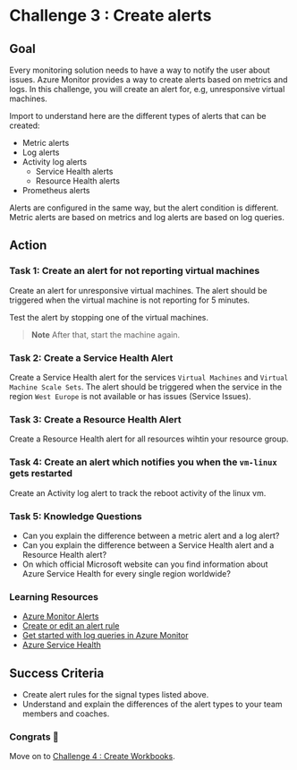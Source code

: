 # Challenge 3 : Create alerts

## Goal

Every monitoring solution needs to have a way to notify the user about issues. Azure Monitor provides a way to create alerts based on metrics and logs. In this challenge, you will create an alert for, e.g, unresponsive virtual machines.

Import to understand here are the different types of alerts that can be created:

- Metric alerts
- Log alerts
- Activity log alerts
    - Service Health alerts
    - Resource Health alerts
- Prometheus alerts

Alerts are configured in the same way, but the alert condition is different. Metric alerts are based on metrics and log alerts are based on log queries.

## Action

### Task 1: Create an alert for not reporting virtual machines

Create an alert for unresponsive virtual machines. The alert should be triggered when the virtual machine is not reporting for 5 minutes.

Test the alert by stopping one of the virtual machines.

> **Note**
> After that, start the machine again.

### Task 2: Create a Service Health Alert

Create a Service Health alert for the services `Virtual Machines` and `Virtual Machine Scale Sets`. The alert should be triggered when the service in the region `West Europe` is not available or has issues (Service Issues).

### Task 3: Create a Resource Health Alert

Create a Resource Health alert for all resources wihtin your resource group.

### Task 4: Create an alert which notifies you when the `vm-linux` gets restarted

Create an Activity log alert to track the reboot activity of the linux vm.

### Task 5: Knowledge Questions

- Can you explain the difference between a metric alert and a log alert?
- Can you explain the difference between a Service Health alert and a Resource Health alert?
- On which official Microsoft website can you find information about Azure Service Health for every single region worldwide?

### Learning Resources

- [Azure Monitor Alerts](https://learn.microsoft.com/en-us/azure/azure-monitor/alerts/alerts-overview)
- [Create or edit an alert rule](https://learn.microsoft.com/en-us/azure/azure-monitor/alerts/alerts-create-new-alert-rule?tabs=metric)
- [Get started with log queries in Azure Monitor](https://learn.microsoft.com/en-us/azure/azure-monitor/logs/get-started-queries)
- [Azure Service Health](https://learn.microsoft.com/en-us/azure/service-health/overview)

## Success Criteria

- Create alert rules for the signal types listed above.
- Understand and explain the differences of the alert types to your team members and coaches.

### Congrats :partying_face:

Move on to [Challenge 4 : Create Workbooks](04_challenge.md).
  